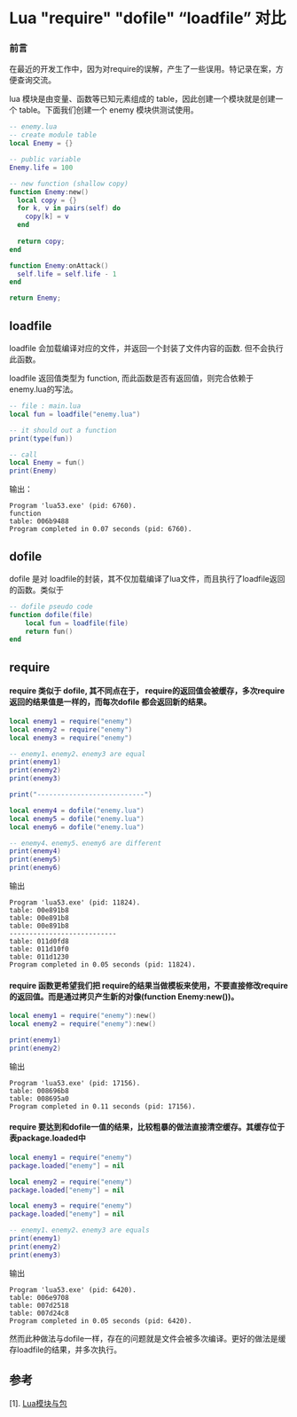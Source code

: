 # Lua "require" "dofile" “loadfile” 对比
### 前言
在最近的开发工作中，因为对require的误解，产生了一些误用。特记录在案，方便查询交流。

lua 模块是由变量、函数等已知元素组成的 table，因此创建一个模块就是创建一个 table。下面我们创建一个 enemy 模块供测试使用。
```lua
-- enemy.lua
-- create module table
local Enemy = {}

-- public variable
Enemy.life = 100

-- new function (shallow copy)
function Enemy:new()
  local copy = {}
  for k, v in pairs(self) do
    copy[k] = v
  end
  
  return copy;
end

function Enemy:onAttack()
  self.life = self.life - 1
end

return Enemy;
```

## loadfile
loadfile 会加载编译对应的文件，并返回一个封装了文件内容的函数. 但不会执行此函数。

loadfile 返回值类型为 function, 而此函数是否有返回值，则完合依赖于enemy.lua的写法。
```lua
-- file : main.lua
local fun = loadfile("enemy.lua")

-- it should out a function
print(type(fun))

-- call 
local Enemy = fun()
print(Enemy)
```
输出：
```  
Program 'lua53.exe' (pid: 6760).
function
table: 006b9488
Program completed in 0.07 seconds (pid: 6760).
```

## dofile
dofile 是对 loadfile的封装，其不仅加载编译了lua文件，而且执行了loadfile返回的函数。类似于
```lua
-- dofile pseudo code
function dofile(file)
    local fun = loadfile(file)
    return fun()  
end
```

## require
#### require 类似于 dofile, 其不同点在于， require的返回值会被缓存，多次require 返回的结果值是一样的，而每次dofile 都会返回新的结果。
```lua
local enemy1 = require("enemy")
local enemy2 = require("enemy")
local enemy3 = require("enemy")

-- enemy1、enemy2、enemy3 are equal
print(enemy1)
print(enemy2)
print(enemy3)

print("---------------------------")

local enemy4 = dofile("enemy.lua")
local enemy5 = dofile("enemy.lua")
local enemy6 = dofile("enemy.lua")

-- enemy4、enemy5、enemy6 are different
print(enemy4)
print(enemy5)
print(enemy6)
```
输出
```
Program 'lua53.exe' (pid: 11824).
table: 00e891b8
table: 00e891b8
table: 00e891b8
---------------------------
table: 011d0fd8
table: 011d10f0
table: 011d1230
Program completed in 0.05 seconds (pid: 11824).
```

#### require 函数更希望我们把 require的结果当做模板来使用，不要直接修改require的返回值。而是通过拷贝产生新的对像(function Enemy:new())。
```lua
local enemy1 = require("enemy"):new()
local enemy2 = require("enemy"):new()

print(enemy1)
print(enemy2)
```
输出
```
Program 'lua53.exe' (pid: 17156).
table: 008696b8
table: 008695a0
Program completed in 0.11 seconds (pid: 17156).
```

#### require 要达到和dofile一值的结果，比较粗暴的做法直接清空缓存。其缓存位于表package.loaded中
```lua
local enemy1 = require("enemy")
package.loaded["enemy"] = nil

local enemy2 = require("enemy")
package.loaded["enemy"] = nil

local enemy3 = require("enemy")
package.loaded["enemy"] = nil

-- enemy1、enemy2、enemy3 are equals
print(enemy1)
print(enemy2)
print(enemy3)
```
输出
```
Program 'lua53.exe' (pid: 6420).
table: 006e9708
table: 007d2518
table: 007d24c8
Program completed in 0.05 seconds (pid: 6420).
```

然而此种做法与dofile一样，存在的问题就是文件会被多次编译。更好的做法是缓存loadfile的结果，并多次执行。   

## 参考
[1]. [Lua模块与包](https://www.runoob.com/lua/lua-modules-packages.html)
